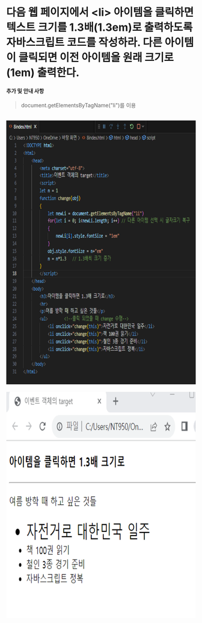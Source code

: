 # 다음 웹 페이지에서 &lt;li&gt; 아이템을 클릭하면 텍스트 크기를 1.3배(1.3em)로 출력하도록 자바스크립트 코드를 작성하라. 다른 아이템이 클릭되면 이전 아이템을 원래 크기로(1em) 출력한다.

#### 추가 및 안내 사항

>  document.getElementsByTagName("li")를 이용


<br><img src="1.png" width="1000" height="700" title="px(픽셀) 크기 설정" alt="1번 이미지"></img><br/>
<br><img src="2.png" width="1000" height="600" title="px(픽셀) 크기 설정" alt="1번 이미지"></img><br/>
